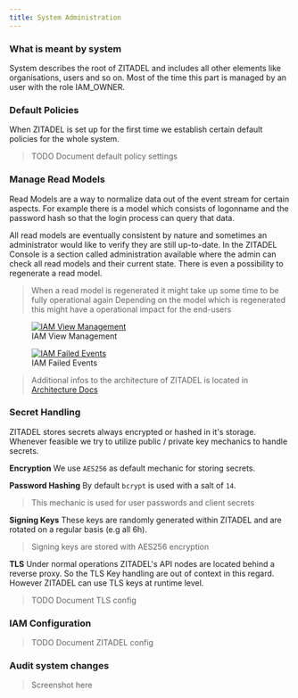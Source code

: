 ```yaml
---
title: System Administration
---
```


### What is meant by system

System describes the root of ZITADEL and includes all other elements like organisations, users and so on. Most of the time this part is managed by an user with the role IAM_OWNER.

### Default Policies

When ZITADEL is set up for the first time we establish certain default policies for the whole system.

> TODO Document default policy settings

### Manage Read Models

Read Models are a way to normalize data out of the event stream for certain aspects. For example there is a model which consists of logonname and the password hash so that the login process can query that data.

All read models are eventually consistent by nature and sometimes an administrator would like to verify they are still up-to-date.
In the ZITADEL Console is a section called administration available where the admin can check all read models and their current state.
There is even a possibility to regenerate a read model.

> When a read model is regenerated it might take up some time to be fully operational again
> Depending on the model which is regenerated this might have a operational impact for the end-users

<div class="zitadel-gallery" itemscope itemtype="http://schema.org/ImageGallery">
    <figure itemprop="associatedMedia" itemscope itemtype="http://schema.org/ImageObject">
        <a href="img/console_iam_admin_views.png" itemprop="contentUrl" data-size="1920x1080">
            <img src="img/console_iam_admin_views.png" itemprop="thumbnail" alt="IAM View Management" />
        </a>
        <figcaption itemprop="caption description">IAM View Management</figcaption>
    </figure>
    <figure itemprop="associatedMedia" itemscope itemtype="http://schema.org/ImageObject">
        <a href="img/console_iam_admin_failed.png" itemprop="contentUrl" data-size="1920x1080">
            <img src="img/console_iam_admin_failed.png" itemprop="thumbnail" alt="IAM Failed Events" />
        </a>
        <figcaption itemprop="caption description">IAM Failed Events</figcaption>
    </figure>
</div>

> Additional infos to the architecture of ZITADEL is located in [Architecture Docs](architecture#Architecture)

### Secret Handling

ZITADEL stores secrets always encrypted or hashed in it's storage.
Whenever feasible we try to utilize public / private key mechanics to handle secrets.

**Encryption**
We use `AES256` as default mechanic for storing secrets.

**Password Hashing**
By default `bcrypt` is used with a salt of `14`.

> This mechanic is used for user passwords and client secrets

**Signing Keys**
These keys are randomly generated within ZITADEL and are rotated on a regular basis (e.g all 6h).

> Signing keys are stored with AES256 encryption

**TLS**
Under normal operations ZITADEL's API nodes are located behind a reverse proxy. So the TLS Key handling are out of context in this regard.
However ZITADEL can use TLS keys at runtime level.

> TODO Document TLS config

### IAM Configuration

> TODO Document ZITADEL config

### Audit system changes

> Screenshot here
